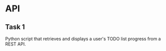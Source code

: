 # API

## Task 1

Python script that retrieves and displays a user's TODO list progress from a REST API.

